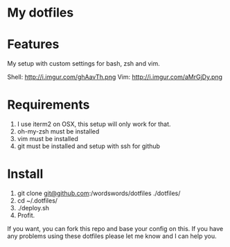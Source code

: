 # My dotfiles

# Features

My setup with custom settings for bash, zsh and vim.

Shell:
http://i.imgur.com/ghAavTh.png
Vim:
http://i.imgur.com/aMrGjDy.png

# Requirements

1. I use iterm2 on OSX, this setup will only work for that.
2. oh-my-zsh must be installed
3. vim must be installed
4. git must be installed and setup with ssh for github


# Install

1. git clone git@github.com:/wordswords/dotfiles ./dotfiles/
2. cd ~/.dotfiles/
3. ./deploy.sh
4. Profit.



If you want, you can fork this repo and base your config on this. If you have any problems using these dotfiles please let me know and I can help you.

